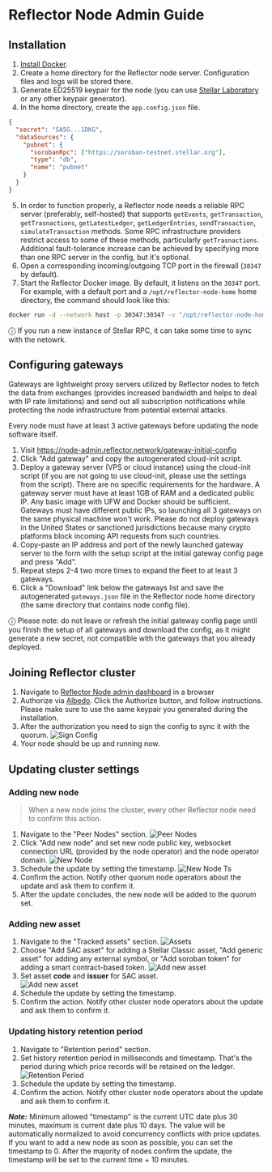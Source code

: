 # Reflector Node Admin Guide

## Installation

1. [Install Docker](https://docs.docker.com/engine/install/).
2. Create a home directory for the Reflector node server. Configuration files and logs will be stored there.
3. Generate ED25519 keypair for the node (you can use [Stellar Laboratory](https://lab.stellar.org/account/create) or any other keypair generator).
4. In the home directory, create the `app.config.json` file. 
```json
{
  "secret": "SA5G...1DKG",
  "dataSources": {
    "pubnet": {
      "sorobanRpc": ["https://soroban-testnet.stellar.org"],
      "type": "db",
      "name": "pubnet"
    }
  }
}
```
5. In order to function properly, a Reflector node needs a reliable RPC server (preferably, self-hosted) that supports 
  `getEvents`, `getTransaction`, `getTrasnactions`, `getLatestLedger`, `getLedgerEntries`, `sendTransaction`,
  `simulateTransaction` methods. Some RPC infrastructure providers restrict access to some of these methods,
  particularly `getTrasnactions`. Additional fault-tolerance increase can be achieved by specifying more than one RPC
  server in the config, but it's optional.
6. Open a corresponding incoming/outgoing TCP port in the firewall (`30347` by default).
7. Start the Reflector Docker image. By default, it listens on the `30347` port.
  For example, with a default port and a `/opt/reflector-node-home` home directory, the command should look like this:  
```bash
docker run -d --network host -p 30347:30347 -v "/opt/reflector-node-home:/reflector-node/app/home" --name=reflector reflectornet/reflector-node:latest
```
ⓘ If you run a new instance of Stellar RPC, it can take some time to sync with the netowrk.

## Configuring gateways

Gateways are lightweight proxy servers utilized by Reflector nodes to fetch the data from exchanges
(provides increased bandwidth and helps to deal with IP rate limitations) and send out all subscription notifications
while protecting the node infrastructure from potential external attacks.

Every node must have at least 3 active gateways before updating the node software itself.

1. Visit https://node-admin.reflector.network/gateway-initial-config
2. Click "Add gateway" and copy the autogenerated cloud-init script.
3. Deploy a gateway server (VPS or cloud instance) using the cloud-init script (if you are not going to use cloud-init,
  please use the settings from the script). There are no specific requirements for the hardware.
  A gateway server must have at least 1GB of RAM and a dedicated public IP. Any basic image with UFW and Docker should
  be sufficient. Gateways must have different public IPs, so launching all 3 gateways on the same physical machine
  won't work. Please do not deploy gateways in the United States or sanctioned jurisdictions because many crypto
  platforms block incoming API requests from such countries.
4. Copy-paste an IP address and port of the newly launched gateway server to the form with the setup script at the 
  initial gateway config page and press "Add".
5. Repeat steps 2-4 two more times to expand the fleet to at least 3 gateways.
6. Click a "Download" link below the gateways list and save the autogenerated `gateways.json` file in the Reflector node
  home directory (the same directory that contains node config file).

ⓘ Please note: do not leave or refresh the initial gateway config page until you finish the setup of all gateways and
download the config, as it might generate a new secret, not compatible with the gateways that you already deployed.

## Joining Reflector cluster

1. Navigate to [Reflector Node admin dashboard](https://node-admin.reflector.network) in a browser 
2. Authorize via [Albedo](https://albedo.link). Click the Authorize button, and follow instructions. 
   Please make sure to use the same keypair you generated during the installation. 
3. After the authorization you need to sign the config to sync it with the quorum. 
   ![Sign Config](new-node-sign-config.jpg)  
4. Your node should be up and running now.

## Updating cluster settings

### Adding new node

> When a new node joins the cluster, every other Reflector node need to confirm this action.

1. Navigate to the "Peer Nodes" section.
   ![Peer Nodes](peer-nodes-screen.jpg)  
2. Click "Add new node" and set new node public key, websocket connection URL (provided by the node operator) and the node operator domain.
   ![New Node](peer-nodes-new-screen.jpg)  
3. Schedule the update by setting the timestamp.
   ![New Node Ts](peer-nodes-ts-screen.jpg)
4. Confirm the action. Notify other quorum node operators about the update and ask them to confirm it.
5. After the update concludes, the new node will be added to the quorum set.

### Adding new asset

1. Navigate to the "Tracked assets" section.
   ![Assets](assets-screen.jpg)  
2. Choose "Add SAC asset" for adding a Stellar Classic asset, "Add generic asset" for adding any external symbol, or "Add soroban token" for adding a smart contract-based token.
   ![Add new asset](assets-new-screen.jpg)
3. Set asset **code** and **issuer** for SAC asset.  
   ![Add new asset](assets-new-screen.jpg)  
4. Schedule the update by setting the timestamp.
5. Confirm the action. Notify other cluster node operators about the update and ask them to confirm it.

### Updating history retention period

1. Navigate to "Retention period" section.
2. Set history retention period in milliseconds and timestamp. That's the period during which price records will be retained on the ledger.
   ![Retention Period](retention-screen.jpg)  
3. Schedule the update by setting the timestamp.
4. Confirm the action. Notify other cluster node operators about the update and ask them to confirm it.

**_Note:_** Minimum allowed "timestamp" is the current UTC date plus 30 minutes, maximum is current date plus 10 days.
The value will be automatically normalized to avoid concurrency conflicts with price updates.
If you want to add a new node as soon as possible, you can set the timestamp to 0. 
After the majority of nodes confirm the update, the timestamp will be set to the current time + 10 minutes.
